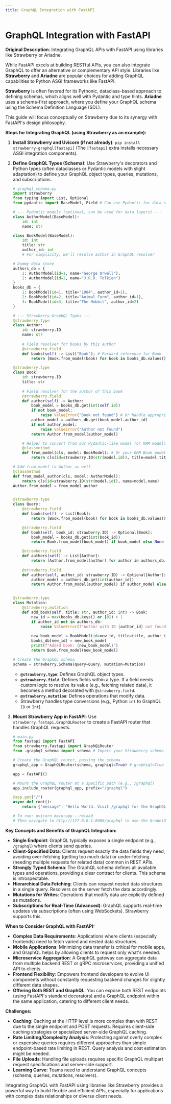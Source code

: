 ```yaml
---
title: GraphQL Integration with FastAPI
---
```


# GraphQL Integration with FastAPI

**Original Description**: Integrating GraphQL APIs with FastAPI using libraries like Strawberry or Ariadne.

While FastAPI excels at building RESTful APIs, you can also integrate GraphQL to offer an alternative or complementary API style. Libraries like **Strawberry** and **Ariadne** are popular choices for adding GraphQL capabilities to Python ASGI frameworks like FastAPI.

**Strawberry** is often favored for its Pythonic, dataclass-based approach to defining schemas, which aligns well with Pydantic and type hints. **Ariadne** uses a schema-first approach, where you define your GraphQL schema using the Schema Definition Language (SDL).

This guide will focus conceptually on Strawberry due to its synergy with FastAPI's design philosophy.

**Steps for Integrating GraphQL (using Strawberry as an example):**

1.  **Install Strawberry and Uvicorn (if not already)**:
    `pip install strawberry-graphql[fastapi]`
    (The `[fastapi]` extra installs necessary ASGI integration components).

2.  **Define GraphQL Types (Schema)**:
    Use Strawberry's decorators and Python types (often dataclasses or Pydantic models with slight adaptation) to define your GraphQL object types, queries, mutations, and subscriptions.

    ```python
    # graphql_schema.py
    import strawberry
    from typing import List, Optional
    from pydantic import BaseModel, Field # Can use Pydantic for data structuring

    # --- Pydantic models (optional, can be used for data layers) ---
    class AuthorModel(BaseModel):
        id: int
        name: str

    class BookModel(BaseModel):
        id: int
        title: str
        author_id: int
        # For simplicity, we'll resolve author in GraphQL resolver

    # Dummy data store
    authors_db = {
        1: AuthorModel(id=1, name="George Orwell"),
        2: AuthorModel(id=2, name="J.R.R. Tolkien")
    }
    books_db = {
        1: BookModel(id=1, title="1984", author_id=1),
        2: BookModel(id=2, title="Animal Farm", author_id=1),
        3: BookModel(id=3, title="The Hobbit", author_id=2)
    }

    # --- Strawberry GraphQL Types ---
    @strawberry.type
    class Author:
        id: strawberry.ID
        name: str
        
        # Field resolver for books by this author
        @strawberry.field
        def books(self) -> List["Book"]: # Forward reference for Book
            return [Book.from_model(book) for book in books_db.values() if book.author_id == int(self.id)]

    @strawberry.type
    class Book:
        id: strawberry.ID
        title: str
        
        # Field resolver for the author of this book
        @strawberry.field
        def author(self) -> Author:
            book_model = books_db.get(int(self.id))
            if not book_model:
                raise ValueError("Book not found") # Or handle appropriately
            author_model = authors_db.get(book_model.author_id)
            if not author_model:
                raise ValueError("Author not found")
            return Author.from_model(author_model)

        # Helper to convert from our Pydantic-like model (or ORM model)
        @classmethod
        def from_model(cls, model: BookModel): # Or your ORM Book model
            return cls(id=strawberry.ID(str(model.id)), title=model.title)
    
    # Add from_model to Author as well
    @classmethod
    def from_model_author(cls, model: AuthorModel):
        return cls(id=strawberry.ID(str(model.id)), name=model.name)
    Author.from_model = from_model_author


    @strawberry.type
    class Query:
        @strawberry.field
        def books(self) -> List[Book]:
            return [Book.from_model(book) for book in books_db.values()]

        @strawberry.field
        def book(self, book_id: strawberry.ID) -> Optional[Book]:
            book_model = books_db.get(int(book_id))
            return Book.from_model(book_model) if book_model else None

        @strawberry.field
        def authors(self) -> List[Author]:
            return [Author.from_model(author) for author in authors_db.values()]
            
        @strawberry.field
        def author(self, author_id: strawberry.ID) -> Optional[Author]:
            author_model = authors_db.get(int(author_id))
            return Author.from_model(author_model) if author_model else None


    @strawberry.type
    class Mutation:
        @strawberry.mutation
        def add_book(self, title: str, author_id: int) -> Book:
            new_id = max(books_db.keys() or [0]) + 1
            if author_id not in authors_db:
                raise ValueError(f"Author with ID {author_id} not found.")
            
            new_book_model = BookModel(id=new_id, title=title, author_id=author_id)
            books_db[new_id] = new_book_model
            print(f"Added book: {new_book_model}")
            return Book.from_model(new_book_model)

    # Create the GraphQL schema
    schema = strawberry.Schema(query=Query, mutation=Mutation)
    ```
    *   **`@strawberry.type`**: Defines GraphQL object types.
    *   **`@strawberry.field`**: Defines fields within a type. If a field needs custom logic to resolve its value (e.g., fetching related data), it becomes a method decorated with `@strawberry.field`.
    *   **`@strawberry.mutation`**: Defines operations that modify data.
    *   Strawberry handles type conversions (e.g., Python `int` to GraphQL `ID` or `Int`).

3.  **Mount Strawberry App in FastAPI**:
    Use `strawberry.fastapi.GraphQLRouter` to create a FastAPI router that handles GraphQL requests.

    ```python
    # main.py
    from fastapi import FastAPI
    from strawberry.fastapi import GraphQLRouter
    from .graphql_schema import schema # Import your Strawberry schema

    # Create the GraphQL router, passing the schema
    graphql_app = GraphQLRouter(schema, graphiql=True) # graphiql=True enables the GraphiQL UI

    app = FastAPI()

    # Mount the GraphQL router at a specific path (e.g., /graphql)
    app.include_router(graphql_app, prefix="/graphql")

    @app.get("/")
    async def root():
        return {"message": "Hello World. Visit /graphql for the GraphQL API."}

    # To run: uvicorn main:app --reload
    # Then navigate to http://127.0.0.1:8000/graphql to use the GraphiQL interface.
    ```

**Key Concepts and Benefits of GraphQL Integration:**

*   **Single Endpoint**: GraphQL typically exposes a single endpoint (e.g., `/graphql`) where clients send queries.
*   **Client-Specified Data**: Clients request exactly the data fields they need, avoiding over-fetching (getting too much data) or under-fetching (needing multiple requests for related data) common in REST APIs.
*   **Strongly Typed Schema**: The GraphQL schema defines all available types and operations, providing a clear contract for clients. This schema is introspectable.
*   **Hierarchical Data Fetching**: Clients can request nested data structures in a single query. Resolvers on the server fetch the data accordingly.
*   **Mutations for Writes**: Operations that modify data are explicitly defined as mutations.
*   **Subscriptions for Real-Time (Advanced)**: GraphQL supports real-time updates via subscriptions (often using WebSockets). Strawberry supports this.

**When to Consider GraphQL with FastAPI:**

*   **Complex Data Requirements**: Applications where clients (especially frontends) need to fetch varied and nested data structures.
*   **Mobile Applications**: Minimizing data transfer is critical for mobile apps, and GraphQL helps by allowing clients to request only what's needed.
*   **Microservice Aggregation**: A GraphQL gateway can aggregate data from multiple backend REST or gRPC microservices, providing a unified API to clients.
*   **Frontend Flexibility**: Empowers frontend developers to evolve UI components without constantly requesting backend changes for slightly different data shapes.
*   **Offering Both REST and GraphQL**: You can expose both REST endpoints (using FastAPI's standard decorators) and a GraphQL endpoint within the same application, catering to different client needs.

**Challenges:**

*   **Caching**: Caching at the HTTP level is more complex than with REST due to the single endpoint and POST requests. Requires client-side caching strategies or specialized server-side GraphQL caching.
*   **Rate Limiting/Complexity Analysis**: Protecting against overly complex or expensive queries requires different approaches than simple endpoint-based rate limiting in REST. Query analysis and cost estimation might be needed.
*   **File Uploads**: Handling file uploads requires specific GraphQL multipart request specifications and server-side support.
*   **Learning Curve**: Teams need to understand GraphQL concepts (schema, queries, mutations, resolvers).

Integrating GraphQL with FastAPI using libraries like Strawberry provides a powerful way to build flexible and efficient APIs, especially for applications with complex data relationships or diverse client needs.

    